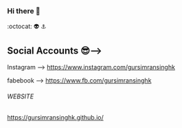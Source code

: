 ### Hi there 👋

:octocat: 👽 ⚓

## Social Accounts 😎-->

Instagram --> https://www.instagram.com/gursimransinghk

fabebook --> https://www.fb.com/gursimransinghk


###### WEBSITE ######

https://gursimransinghk.github.io/

